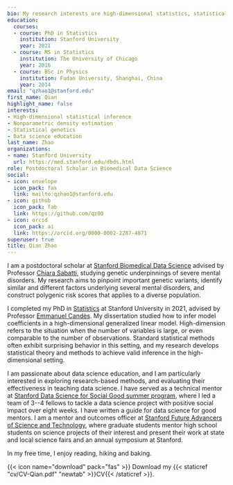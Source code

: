 ```yaml
---
bio: My research interests are high-dimensional statistics, statistical genetics, and data science education.
education:
  courses:
  - course: PhD in Statistics
    institution: Stanford University
    year: 2021
  - course: MS in Statistics
    institution: The University of Chicago
    year: 2016
  - course: BSc in Physics
    institution: Fudan University, Shanghai, China
    year: 2014
email: "qzhao1@stanford.edu"
first_name: Qian
highlight_name: false
interests:
- High-dimensional statistical inference
- Nonparametric density estimation
- Statistical genetics 
- Data science education
last_name: Zhao
organizations:
- name: Stanford University
  url: https://med.stanford.edu/dbds.html 
role: Postdoctoral Scholar in Biomedical Data Science 
social:
- icon: envelope
  icon_pack: fas
  link: mailto:qzhao1@stanford.edu
- icon: github
  icon_pack: fab
  link: https://github.com/qz00
- icon: orcid
  icon_pack: ai
  link: https://orcid.org/0000-0002-2287-4871 
superuser: true
title: Qian Zhao 
---
```


I am a postdoctoral scholar at [Stanford Biomedical Data Science](https://med.stanford.edu/dbds.html) advised by Professor [Chiara Sabatti](https://chiarasabatti.su.domains/), studying genetic underpinnings of severe mental disorders. My research aims to pinpoint important genetic variants, identify similar and different factors underlying several mental disorders, and construct polygenic risk scores that applies to a diverse population.  

I completed my PhD in [Statistics](https://statistics.stanford.edu/) at Stanford University in 2021, advised by Professor [Emmanuel Candès](https://candes.su.domains/). My dissertation studied how to infer model coefficients in a high-dimensional generalized linear model. High-dimension refers to the situation when the number of variables is large, or even comparable to the number of observations. Standard statistical methods often exhibit surprising behavior in this setting, and my research develops statistical theory and methods to achieve valid inference in the high-dimensional setting. 

I am passionate about data science education, and I am particularly interested in exploring research-based methods, and evaluating their effectiveness in teaching data science. I have served as a technical mentor at [Stanford Data Science for Social Good summer program](https://datascience.stanford.edu/programs/data-science-social-good-summer-program), where I led a team of 3--4 fellows to tackle a data science project with positive social impact over eight weeks. I have written a guide for data science for good mentors. I am a mentor and outcomes officer at [Stanford Future Advancers of Science and Technology](https://fast.stanford.edu/), where graduate students mentor high school students on science projects of their interest and present their work at state and local science fairs and an annual symposium at Stanford. 

In my free time, I enjoy reading, hiking and baking. 

{{< icon name="download" pack="fas" >}} Download my {{< staticref "cv/CV-Qian.pdf" "newtab" >}}CV{{< /staticref >}}.
